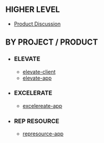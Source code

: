 
## HIGHER LEVEL 
   * [Product Discussion](https://github.com/excelerate-america/product-team/discussions)
## BY PROJECT / PRODUCT
 * ### ELEVATE
     * [elevate-client](https://github.com/excelerate-america/elevate-client-next)
    * [elevate-app](https://github.com/excelerate-america/elevate-app/discussions)
 * ### EXCELERATE
    * [excelereate-app](https://github.com/excelerate-america/excelerate-app/discussions)
 * ### REP RESOURCE 
    * [represource-app](https://github.com/excelerate-america/represource-app/discussions)
